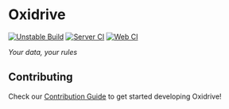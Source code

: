 # Oxidrive

[![Unstable Build](https://github.com/oxidrive/oxidrive/actions/workflows/unstable.yml/badge.svg?branch=main)](https://github.com/oxidrive/oxidrive/actions/workflows/unstable.yml)
[![Server CI](https://github.com/oxidrive/oxidrive/actions/workflows/server-ci.yml/badge.svg)](https://github.com/oxidrive/oxidrive/actions/workflows/server-ci.yml)
[![Web CI](https://github.com/oxidrive/oxidrive/actions/workflows/web-ci.yml/badge.svg)](https://github.com/oxidrive/oxidrive/actions/workflows/web-ci.yml)

*Your data, your rules*

## Contributing

Check our [Contribution Guide](CONTRIBUTING.md) to get started developing Oxidrive!
